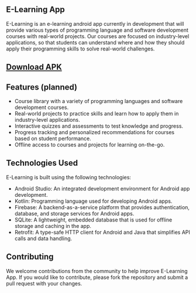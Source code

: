 ## E-Learning App

<p>E-Learning is an e-learning android app currently in development that will provide various types of programming language and software development courses with real-world projects. Our courses are focused on industry-level applications, so that students can understand where and how they should apply their programming skills to solve real-world challenges.</p>

## [Download APK](https://drive.google.com/file/d/19bKutNXlCuDD5D5yaETB_fSS1XYgvAG-/view?usp=sharing)

## Features (planned)
- Course library with a variety of programming languages and software development courses.
- Real-world projects to practice skills and learn how to apply them in industry-level applications.
- Interactive quizzes and assessments to test knowledge and progress.
- Progress tracking and personalized recommendations for courses based on student performance.
- Offline access to courses and projects for learning on-the-go.

## Technologies Used
E-Learning is built using the following technologies:

- Android Studio: An integrated development environment for Android app development.
- Kotlin: Programming language used for developing Android apps.
- Firebase: A backend-as-a-service platform that provides authentication, database, and storage services for Android apps.
- SQLite: A lightweight, embedded database that is used for offline storage and caching in the app.
- Retrofit: A type-safe HTTP client for Android and Java that simplifies API calls and data handling.

## Contributing 
We welcome contributions from the community to help improve E-Learning App. If you would like to contribute, please fork the repository and submit a pull request with your changes.


